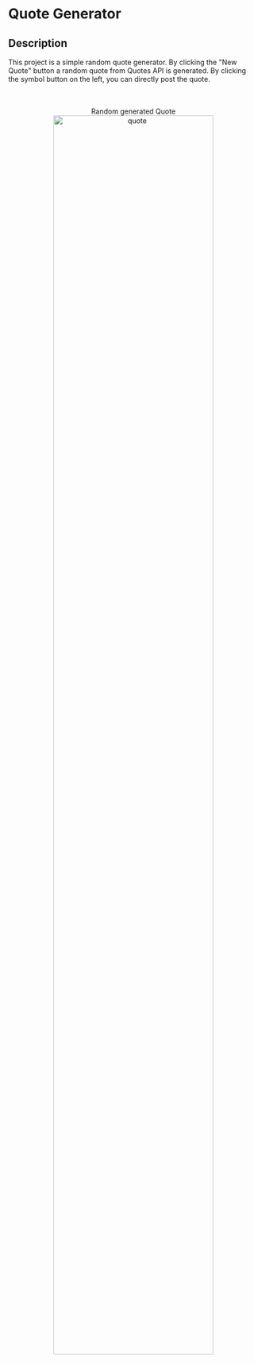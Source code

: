 <h1>Quote Generator</h1>

<h2>Description</h2>
This project is a simple random quote generator. By clicking the "New Quote" button a random quote from Quotes API is generated.
By clicking the symbol button on the left, you can directly post the quote.
<br /><br /><br />

<p align="center">
Random generated Quote <br/>
<img src="https://i.imgur.com/r7wXCPe.png" height="80%" width="80%" alt="quote"/>
<br />

